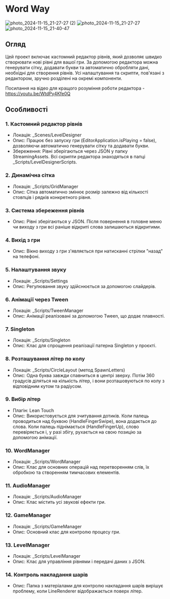 # Word Way

![photo_2024-11-15_21-27-27 (2)](https://github.com/user-attachments/assets/a7f4a242-6476-44cf-9ba4-d1c5bf91de69)
![photo_2024-11-15_21-27-27](https://github.com/user-attachments/assets/053f149a-bf49-4b22-bd8b-7df269bacaa6)
![photo_2024-11-15_21-40-47](https://github.com/user-attachments/assets/925b680b-6453-4754-b1e6-a3cb6b65e164)



## Огляд

Цей проект включає кастомний редактор рівнів, який дозволяє швидко створювати нові рівні для вашої гри. За допомогою редактора можна генерувати сітку, додавати букви та автоматично обробляти дані, необхідні для створення рівнів. Усі налаштування та скрипти, пов'язані з редактором, зручно розділені на окремі компоненти.

Посилання на відео для кращого розуміння роботи редактора - https://youtu.be/WtdPy4Kfe0Q

## Особливості

### 1. Кастомний редактор рівнів

- Локація: _Scenes/LevelDesigner
- Опис: Працює без запуску гри (EditorApplication.isPlaying = false), дозволяючи автоматично генерувати сітку та додавати букви.
- Збереження: Рівні зберігаються через JSON у папку StreamingAssets. Всі скрипти редактора знаходяться в папці _Scripts/LevelDesignerScripts.

### 2. Динамічна сітка

- Локація: _Scripts/GridManager
- Опис: Сітка автоматично змінює розмір залежно від кількості стовпців і рядків конкретного рівня.

### 3. Система збереження рівнів

- Опис: Рівні зберігаються у JSON. Після повернення в головне меню чи виходу з гри всі раніше відкриті слова залишаються відкритими.

### 4. Вихід з гри

- Опис: Вікно виходу з гри з'являється при натисканні стрілки "назад" на телефоні.

### 5. Налаштування звуку

- Локація: _Scripts/Settings
- Опис: Регулювання звуку здійснюється за допомогою слайдерів.

### 6. Анімації через Tween

- Локація: _Scripts/TweenManager
- Опис: Анімації реалізовані за допомогою Tween, що додає плавності.

### 7. Singleton

- Локація: _Scripts/Singleton
- Опис: Клас для спрощення реалізації патерна Singleton у проєкті.

### 8. Розташування літер по колу

- Локація: _Scripts/CircleLayout (метод SpawnLetters)
- Опис: Одна буква завжди спавниться в центрі зверху. Потім 360 градусів діляться на кількість літер, і вони розташовуються по колу з відповідним кутом та радіусом.

### 9. Вибір літер

- Плагін: Lean Touch
- Опис: Використовується для зчитування дотиків. Коли палець проводиться над буквою (HandleFingerSwipe), вона додається до слова. Коли палець піднімається (HandleFingerUp), слово перевіряється і, у разі збігу, рухається на свою позицію за допомогою анімації.

### 10. WordManager

- Локація: _Scripts/WordManager
- Опис: Клас для основних операцій над перетворенням слів, їх обробкою та створенням тимчасових елементів.

### 11. AudioManager

- Локація: _Scripts/AudioManager
- Опис: Клас містить усі звукові ефекти гри.

### 12. GameManager

- Локація: _Scripts/GameManager
- Опис: Основний клас для контролю процесу гри.

### 13. LevelManager

- Локація: _Scripts/LevelManager
- Опис: Клас для управління рівнями і передачі даних з JSON.

### 14. Контроль накладання шарів

- Опис: Папка з матеріалами для контролю накладання шарів вирішує проблему, коли LineRenderer відображається поверх літер.
